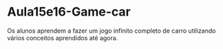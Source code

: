 # Aula15e16-Game-car
Os alunos aprendem a fazer um jogo infinito completo de carro utilizando vários conceitos aprendidos até agora.

